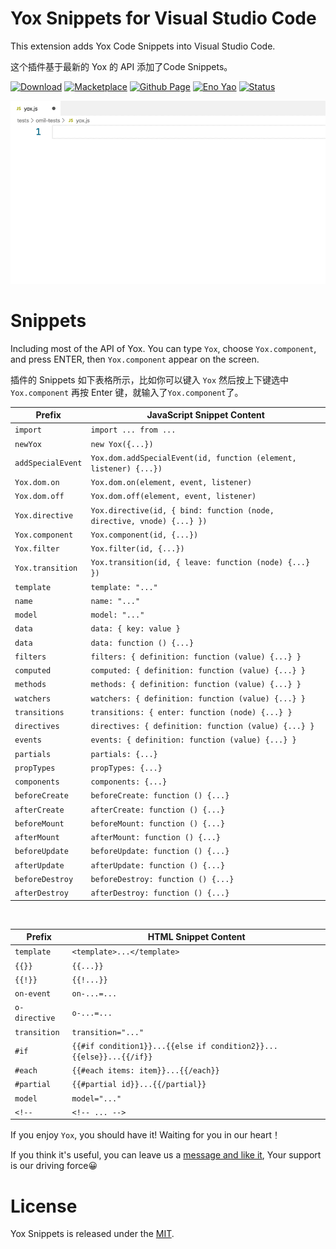 # Yox Snippets for Visual Studio Code

This extension adds Yox Code Snippets into Visual Studio Code.

这个插件基于最新的 Yox 的 API 添加了Code Snippets。

<a href="https://marketplace.visualstudio.com/items?itemName=Wscats.yox"><img src="https://img.shields.io/badge/Download-+-orange" alt="Download" /></a>
<a href="https://marketplace.visualstudio.com/items?itemName=Wscats.yox"><img src="https://img.shields.io/badge/Macketplace-v2.00-brightgreen" alt="Macketplace" /></a>
<a href="https://github.com/Wscats/yox-snippets"><img src="https://img.shields.io/badge/Github Page-Wscats-yellow" alt="Github Page" /></a>
<a href="https://github.com/Wscats"><img src="https://img.shields.io/badge/Author-Eno Yao-blueviolet" alt="Eno Yao" /></a>
<a href="https://github.com/Wscats"><img src="https://api.netlify.com/api/v1/badges/b652768b-1673-42cd-98dd-3fd807b2ebca/deploy-status" alt="Status" /></a>

<img src="./public/2.gif" />

# Snippets

Including most of the API of Yox. You can type `Yox`, choose `Yox.component`, and press ENTER, then `Yox.component` appear on the screen.

插件的 Snippets 如下表格所示，比如你可以键入 `Yox` 然后按上下键选中 `Yox.component` 再按 Enter 键，就输入了`Yox.component`了。

| Prefix | JavaScript Snippet Content |
| ------ | ------------ |
| `import` | `import ... from ...` |
| `newYox` | `new Yox({...})` |
| `addSpecialEvent` | `Yox.dom.addSpecialEvent(id, function (element, listener) {...})` |
| `Yox.dom.on` | `Yox.dom.on(element, event, listener)` |
| `Yox.dom.off` | `Yox.dom.off(element, event, listener)` |
| `Yox.directive` | `Yox.directive(id, { bind: function (node, directive, vnode) {...} })` |
| `Yox.component` | `Yox.component(id, {...})` |
| `Yox.filter` | `Yox.filter(id, {...})` |
| `Yox.transition` | `Yox.transition(id, { leave: function (node) {...} })` |
| `template` | `template: "..."` |
| `name` | `name: "..."` |
| `model` | `model: "..."` |
| `data` | `data: { key: value }` |
| `data` | `data: function () {...}` |
| `filters` | `filters: { definition: function (value) {...} }` |
| `computed` | `computed: { definition: function (value) {...} }` |
| `methods` | `methods: { definition: function (value) {...} }` |
| `watchers` | `watchers: { definition: function (value) {...} }` |
| `transitions` | `transitions: { enter: function (node) {...} }` |
| `directives` | `directives: { definition: function (value) {...} }` |
| `events` | `events: { definition: function (value) {...} }` |
| `partials` | `partials: {...}` |
| `propTypes` | `propTypes: {...}` |
| `components` | `components: {...}` |
| `beforeCreate` | `beforeCreate: function () {...}` |
| `afterCreate` | `afterCreate: function () {...}` |
| `beforeMount` | `beforeMount: function () {...}` |
| `afterMount` | `afterMount: function () {...}` |
| `beforeUpdate` | `beforeUpdate: function () {...}` |
| `afterUpdate` | `afterUpdate: function () {...}` |
| `beforeDestroy` | `beforeDestroy: function () {...}` |
| `afterDestroy` | `afterDestroy: function () {...}` |

<br />

| Prefix | HTML Snippet Content |
| ------ | ------------ |
| `template` | `<template>...</template>` |
| `{{}}` | `{{...}}` |
| `{{!}}` | `{{!...}}` |
| `on-event` | `on-...=...` |
| `o-directive` | `o-...=...` |
| `transition` | `transition="..."` |
| `#if` | `{{#if condition1}}...{{else if condition2}}...{{else}}...{{/if}}`|
| `#each` | `{{#each items: item}}...{{/each}}` |
| `#partial` | `{{#partial id}}...{{/partial}}` |
| `model` | `model="..."` |
| `<!--` | `<!-- ... -->` |

If you enjoy `Yox`, you should have it! Waiting for you in our heart！

If you think it's useful, you can leave us a [message and like it](https://marketplace.visualstudio.com/items?itemName=Wscats.yox&ssr=false#review-details), Your support is our driving force😀

# License

Yox Snippets is released under the [MIT](http://opensource.org/licenses/MIT).